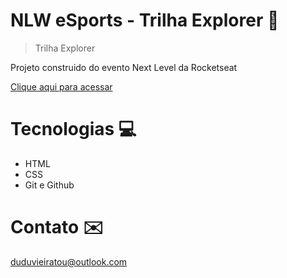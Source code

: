 # NLW eSports - Trilha Explorer 🚀


> Trilha Explorer 

Projeto construido do evento Next Level da Rocketseat

[Clique aqui para acessar](https://eduardovieirat.github.io/NLW-esports-explorer/)

# Tecnologias 💻

- HTML
- CSS
- Git e Github

# Contato ✉️

duduvieiratou@outlook.com


